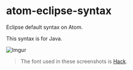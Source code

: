 # atom-eclipse-syntax
Eclipse default syntax on Atom.

This syntax is for Java.

![Imgur](https://i.imgur.com/qVGd4e1.png)
> The font used in these screenshots is [Hack](http://sourcefoundry.org/hack/).
